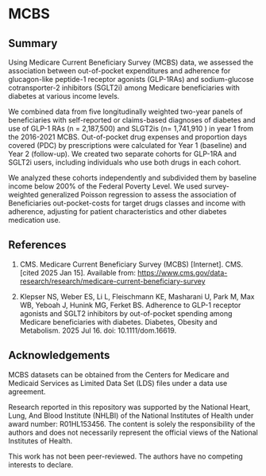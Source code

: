 # MCBS
## Summary
Using Medicare Current Beneficiary Survey (MCBS) data, we assessed the association between out-of-pocket expenditures and adherence for glucagon-like peptide-1 receptor agonists (GLP-1RAs) and sodium-glucose cotransporter-2 inhibitors (SGLT2i) among Medicare beneficiaries with diabetes at various income levels. 

We combined data from five longitudinally weighted two-year panels of beneficiaries with self-reported or claims-based diagnoses of diabetes and use of GLP-1 RAs (n = 2,187,500) and SLGT2is (n= 1,741,910 ) in year 1 from the 2016-2021 MCBS. Out-of-pocket drug expenses and proportion days covered (PDC) by prescriptions were calculated for Year 1 (baseline) and Year 2 (follow-up). We created two separate cohorts for GLP-1RA and SGLT2i users, including individuals who use both drugs in each cohort.  

We analyzed these cohorts independently and subdivided them by baseline income below 200% of the Federal Poverty Level. We used survey-weighted generalized Poisson regression to assess the association of Beneficiaries out-pocket-costs for target drugs classes and income with adherence, adjusting for patient characteristics and other diabetes medication use. 

## References
1. CMS. Medicare Current Beneficiary Survey (MCBS) [Internet]. CMS. [cited 2025 Jan 15]. Available from: https://www.cms.gov/data-research/research/medicare-current-beneficiary-survey
   
3. Klepser NS, Weber ES, Li L, Fleischmann KE, Masharani U, Park M, Max WB, Yeboah J, Hunink MG, Ferket BS. Adherence to GLP-1 receptor agonists and SGLT2 inhibitors by out-of-pocket spending among Medicare beneficiaries with diabetes. Diabetes, Obesity and Metabolism. 2025 Jul 16. doi: 10.1111/dom.16619. 

 
## Acknowledgements
MCBS datasets can be obtained from the Centers for Medicare and Medicaid Services as Limited Data Set (LDS) files under a data use agreement.  

Research reported in this repository was supported by the National Heart, Lung, And Blood Institute (NHLBI) of the National Institutes of Health under award number: R01HL153456. The content is solely the responsibility of the authors and does not necessarily represent the official views of the National Institutes of Health.

This work has not been peer-reviewed. The authors have no competing interests to declare.
